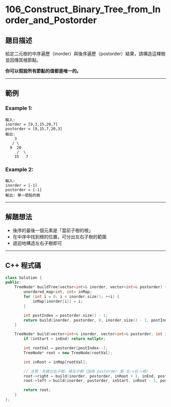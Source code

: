 # 106\_Construct\_Binary\_Tree\_from\_Inorder\_and\_Postorder

## 題目描述

給定二元樹的中序遍歷（inorder）與後序遍歷（postorder）結果，請構造這棵樹並回傳其根節點。

**你可以假設所有節點的值都是唯一的。**

---

## 範例

### Example 1:

```
輸入:
inorder = [9,3,15,20,7]
postorder = [9,15,7,20,3]
輸出:
    3
   / \
  9  20
     /  \
    15   7
```

### Example 2:

```
輸入:
inorder = [-1]
postorder = [-1]
輸出: 單一節點的樹
```

---

## 解題想法

* 後序的最後一個元素是「當前子樹的根」
* 在中序中找到根的位置，可分出左右子樹的範圍
* 遞迴地構造左右子樹即可

---

## C++ 程式碼

```cpp
class Solution {
public:
    TreeNode* buildTree(vector<int>& inorder, vector<int>& postorder) {
        unordered_map<int, int> inMap;
        for (int i = 0; i < inorder.size(); ++i) {
            inMap[inorder[i]] = i;
        }

        int postIndex = postorder.size() - 1;
        return build(inorder, postorder, 0, inorder.size() - 1, postIndex, inMap);
    }

    TreeNode* build(vector<int>& inorder, vector<int>& postorder, int inStart, int inEnd, int& postIndex, unordered_map<int, int>& inMap) {
        if (inStart > inEnd) return nullptr;

        int rootVal = postorder[postIndex--];
        TreeNode* root = new TreeNode(rootVal);

        int inRoot = inMap[rootVal];

        // 注意：先建立右子樹，再左子樹（因為 postorder 是 左->右->根）
        root->right = build(inorder, postorder, inRoot + 1, inEnd, postIndex, inMap);
        root->left = build(inorder, postorder, inStart, inRoot - 1, postIndex, inMap);

        return root;
    }
};
```
